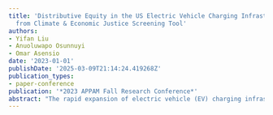 ```yaml
---
title: 'Distributive Equity in the US Electric Vehicle Charging Infrastructure: Lessons
  from Climate & Economic Justice Screening Tool'
authors:
- Yifan Liu
- Anuoluwapo Osunnuyi
- Omar Asensio
date: '2023-01-01'
publishDate: '2025-03-09T21:14:24.419268Z'
publication_types:
- paper-conference
publication: '*2023 APPAM Fall Research Conference*'
abstract: "The rapid expansion of electric vehicle (EV) charging infrastructure is critical for supporting the transition to sustainable transportation. However, concerns about distributive equity in charging infrastructure deployment have emerged, particularly regarding whether disadvantaged communities have adequate access to charging facilities. This study examines the distribution of EV charging infrastructure across different demographic and socioeconomic groups in the United States, using data from the Climate & Economic Justice Screening Tool (CEJST). We analyze the relationship between charging station density and various indicators of community disadvantage, including income levels, racial composition, and environmental justice factors. Our findings reveal significant disparities in charging infrastructure access, with lower-income and minority communities often having fewer charging stations per capita. We also identify patterns of charging infrastructure deployment that may exacerbate existing transportation inequities. The results highlight the importance of incorporating equity considerations into EV infrastructure planning and policy development. We discuss potential policy interventions to address these disparities and ensure more equitable access to charging infrastructure across different communities."
---
```

